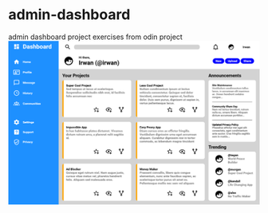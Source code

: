# admin-dashboard
admin dashboard project exercises from odin project
![admin dashboard](dashboard.png)